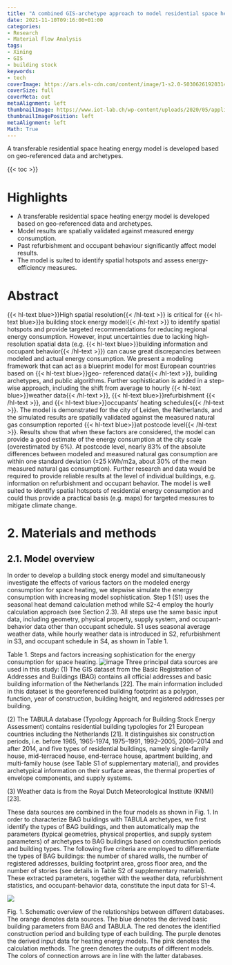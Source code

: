 ```yaml
---
title: "A combined GIS-archetype approach to model residential space heating energy: A case study for the Netherlands including validation"
date: 2021-11-10T09:16:00+01:00
categories:
- Research
- Material Flow Analysis
tags:
- Xining
- GIS
- building stock
keywords:
- tech
coverImage: https://ars.els-cdn.com/content/image/1-s2.0-S0306261920314082-gr1_lrg.jpg
coverSize: full
coverMeta: out
metaAlignment: left
thumbnailImage: https://www.iot-lab.ch/wp-content/uploads/2020/05/applied_energy_2020_short.jpg
thumbnailImagePosition: left
metaAlignment: left
Math: True
---
```

A transferable residential space heating energy model is developed based on geo-referenced data and archetypes.
<!--more-->
{{< toc >}}

# Highlights
* A transferable residential space heating energy model is developed based on geo-referenced data and archetypes.
* Model results are spatially validated against measured energy consumption.
* Past refurbishment and occupant behaviour significantly affect model results.
* The model is suited to identify spatial hotspots and assess energy-efficiency measures.

# Abstract
{{< hl-text blue>}}High spatial resolution{{< /hl-text >}} is critical for {{< hl-text blue>}}a building stock energy model{{< /hl-text >}} to identify spatial hotspots and provide targeted recommendations for reducing regional energy consumption. However, input uncertainties due to lacking high-resolution spatial data (e.g. {{< hl-text blue>}}building information and occupant behavior{{< /hl-text >}}) can cause great discrepancies between modeled and actual energy consumption. We present a modeling framework that can act as a blueprint model for most European countries based on {{< hl-text blue>}}geo- referenced data{{< /hl-text >}}, building archetypes, and public algorithms. Further sophistication is added in a step-wise approach, including the shift from average to hourly  {{< hl-text blue>}}weather data{{< /hl-text >}},  {{< hl-text blue>}}refurbishment {{< /hl-text >}}, and  {{< hl-text blue>}}occupants’ heating schedules{{< /hl-text >}}. The model is demonstrated for the city of Leiden, the Netherlands, and the simulated results are spatially validated against the measured natural gas consumption reported  {{< hl-text blue>}}at postcode level{{< /hl-text >}}. Results show that when these factors are considered, the model can provide a good estimate of the energy consumption at the city scale (overestimated by 6%). At postcode level, nearly 83% of the absolute differences between modeled and measured natural gas consumption are within one standard deviation (±25 kWh/m2a, about 30% of the mean measured natural gas consumption). Further research and data would be required to provide reliable results at the level of individual buildings, e.g. information on refurbishment and occupant behavior. The model is well suited to identify spatial hotspots of residential energy consumption and could thus provide a practical basis (e.g. maps) for targeted measures to mitigate climate change.

# 2. Materials and methods
## 2.1. Model overview
In order to develop a building stock energy model and simultaneously investigate the effects of various factors on the modeled energy consumption for space heating, we stepwise simulate the energy consumption with increasing model sophistication. Step 1 (S1) uses the seasonal heat demand calculation method while S2-4 employ the hourly calculation approach (see Section 2.3). All steps use the same basic input data, including geometry, physical property, supply system, and occupant-behavior data other than occupant schedule. S1 uses seasonal average weather data, while hourly weather data is introduced in S2, refurbishment in S3, and occupant schedule in S4, as shown in Table 1.

Table 1. Steps and factors increasing sophistication for the energy consumption for space heating.
![image](https://user-images.githubusercontent.com/65668613/141079308-e80bc9c8-705d-4517-8813-f029b16c0c9d.png)
Three principal data sources are used in this study:
(1) The GIS dataset from the Basic Registration of Addresses and Buildings (BAG) contains all official addresses and basic building information of the Netherlands [22]. The main information included in this dataset is the georeferenced building footprint as a polygon, function, year of construction, building height, and registered addresses per building.

(2) The TABULA database (Typology Approach for Building Stock Energy Assessment) contains residential building typologies for 21 European countries including the Netherlands [21]. It distinguishes six construction periods, i.e. before 1965, 1965-1974, 1975–1991, 1992–2005, 2006–2014 and after 2014, and five types of residential buildings, namely single-family house, mid-terraced house, end-terrace house, apartment building, and multi-family house (see Table S1 of supplementary material), and provides archetypical information on their surface areas, the thermal properties of envelope components, and supply systems.

(3) Weather data is from the Royal Dutch Meteorological Institute (KNMI) [23].

These data sources are combined in the four models as shown in Fig. 1. In order to characterize BAG buildings with TABULA archetypes, we first identify the types of BAG buildings, and then automatically map the parameters (typical geometries, physical properties, and supply system parameters) of archetypes to BAG buildings based on construction periods and building types. The following five criteria are employed to differentiate the types of BAG buildings: the number of shared walls, the number of registered addresses, building footprint area, gross floor area, and the number of stories (see details in Table S2 of supplementary material). These extracted parameters, together with the weather data, refurbishment statistics, and occupant-behavior data, constitute the input data for S1-4.

![](https://ars.els-cdn.com/content/image/1-s2.0-S0306261920314082-gr1.jpg)

Fig. 1. Schematic overview of the relationships between different databases. The orange denotes data sources. The blue denotes the derived basic building parameters from BAG and TABULA. The red denotes the identified construction period and building type of each building. The purple denotes the derived input data for heating energy models. The pink denotes the calculation methods. The green denotes the outputs of different models. The colors of connection arrows are in line with the latter databases.
